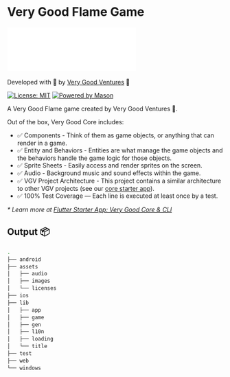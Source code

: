 # Very Good Flame Game

[![Very Good Ventures][logo_white]][very_good_ventures_link_dark]

Developed with 💙 by [Very Good Ventures][very_good_ventures_link] 🦄

[![License: MIT][license_badge]][license_link]
[![Powered by Mason](https://img.shields.io/endpoint?url=https%3A%2F%2Ftinyurl.com%2Fmason-badge)](https://github.com/felangel/mason)

A Very Good Flame game created by Very Good Ventures 🦄.

Out of the box, Very Good Core includes:

- ✅ Components - Think of them as game objects, or anything that can render in a game.
- ✅ Entity and Behaviors - Entities are what manage the game objects and the behaviors handle the game logic for those objects.
- ✅ Sprite Sheets - Easily access and render sprites on the screen.
- ✅ Audio - Background music and sound effects within the game.
- ✅ VGV Project Architecture - This project contains a similar architecture to other VGV projects (see our [core starter app](very_good_core_link)).
- ✅ 100% Test Coverage — Each line is executed at least once by a test.

_\* Learn more at [Flutter Starter App: Very Good Core & CLI][very_good_cli_blog_link]_

## Output 📦

```sh
.
├── android
├── assets
│   ├── audio
│   ├── images
│   └── licenses
├── ios
├── lib
│   ├── app
│   ├── game
│   ├── gen
│   ├── l10n
│   ├── loading
│   └── title
├── test
├── web
└── windows
```

[license_badge]: https://img.shields.io/badge/license-MIT-blue.svg
[license_link]: https://opensource.org/licenses/MIT
[logo_white]: https://raw.githubusercontent.com/VGVentures/very_good_brand/main/styles/README/vgv_logo_white.png#gh-dark-mode-only
[very_good_core_link]: https://github.com/verygoodopensource/very_good_core
[very_good_cli_blog_link]: https://verygood.ventures/blog/flutter-starter-app-very-good-core-cli
[very_good_ventures_link_dark]: https://verygood.ventures#gh-dark-mode-only
[very_good_ventures_link]: https://verygood.ventures

